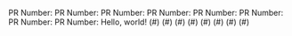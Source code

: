 PR Number: PR Number: PR Number: PR Number: PR Number: PR Number: PR Number: PR Number: Hello, world! (#) (#) (#) (#) (#) (#) (#) (#)
